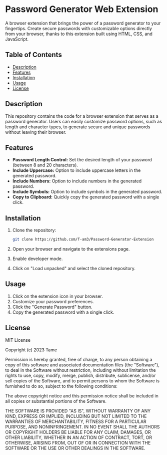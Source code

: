 # Password Generator Web Extension

A browser extension that brings the power of a password generator to your fingertips. Create secure passwords with customizable options directly from your browser, thanks to this extension built using HTML, CSS, and JavaScript.

## Table of Contents

- [Description](#description)
- [Features](#features)
- [Installation](#installation)
- [Usage](#usage)
- [License](#license)

## Description

This repository contains the code for a browser extension that serves as a password generator. Users can easily customize password options, such as length and character types, to generate secure and unique passwords without leaving their browser.

## Features

- **Password Length Control:** Set the desired length of your password (between 8 and 20 characters).
- **Include Uppercase:** Option to include uppercase letters in the generated password.
- **Include Numbers:** Option to include numbers in the generated password.
- **Include Symbols:** Option to include symbols in the generated password.
- **Copy to Clipboard:** Quickly copy the generated password with a single click.

## Installation

1. Clone the repository:

   ```bash
   git clone https://github.com/T-am3/Password-Generator-Extension
   ```

2. Open your browser and navigate to the extensions page.
3. Enable developer mode.
4. Click on "Load unpacked" and select the cloned repository.

## Usage

1. Click on the extension icon in your browser.
2. Customize your password preferences.
3. Click the "Generate Password" button.
4. Copy the generated password with a single click.

## License

MIT License

Copyright (c) 2023 Tame

Permission is hereby granted, free of charge, to any person obtaining a copy
of this software and associated documentation files (the "Software"), to deal
in the Software without restriction, including without limitation the rights
to use, copy, modify, merge, publish, distribute, sublicense, and/or sell
copies of the Software, and to permit persons to whom the Software is
furnished to do so, subject to the following conditions:

The above copyright notice and this permission notice shall be included in all
copies or substantial portions of the Software.

THE SOFTWARE IS PROVIDED "AS IS", WITHOUT WARRANTY OF ANY KIND, EXPRESS OR
IMPLIED, INCLUDING BUT NOT LIMITED TO THE WARRANTIES OF MERCHANTABILITY,
FITNESS FOR A PARTICULAR PURPOSE, AND NONINFRINGEMENT. IN NO EVENT SHALL THE
AUTHORS OR COPYRIGHT HOLDERS BE LIABLE FOR ANY CLAIM, DAMAGES, OR OTHER
LIABILITY, WHETHER IN AN ACTION OF CONTRACT, TORT, OR OTHERWISE, ARISING FROM,
OUT OF OR IN CONNECTION WITH THE SOFTWARE OR THE USE OR OTHER DEALINGS IN THE
SOFTWARE.

